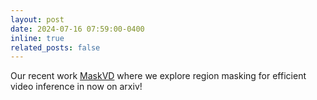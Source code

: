 ```yaml
---
layout: post
date: 2024-07-16 07:59:00-0400
inline: true
related_posts: false
---
```


Our recent work <a href="https://arxiv.org/pdf/2407.12067">MaskVD</a> where we explore region masking for efficient video inference in now on arxiv!
